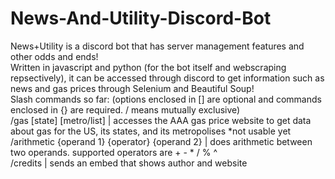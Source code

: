 # News-And-Utility-Discord-Bot
News+Utility is a discord bot that has server management features and other odds and ends!<br>
Written in javascript and python (for the bot itself and webscraping repsectively), it can be accessed through discord to get information such as news and gas prices through Selenium and Beautiful Soup!<br>
Slash commands so far: (options enclosed in [] are optional and commands enclosed in {} are required. / means mutually exclusive)<br>
/gas [state] [metro/list] | accesses the AAA gas price website to get data about gas for the US, its states, and its metropolises *not usable yet<br>
/arithmetic {operand 1} {operator} {operand 2} | does arithmetic between two operands. supported operators are + - * / % ^<br>
/credits | sends an embed that shows author and website
